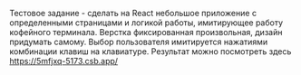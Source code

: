 Тестовое задание - сделать на React небольшое приложение с определенными страницами и логикой работы, имитирующее работу кофейного терминала. Верстка фиксированная произвольная, дизайн придумать самому. Выбор пользователя имитируется нажатиями комбинации клавиш на клавиатуре. Результат можно посмотреть здесь https://5mfjxq-5173.csb.app/
